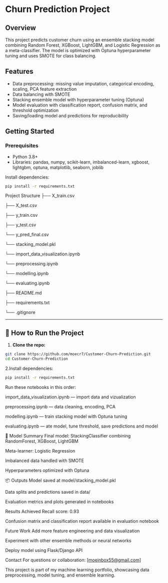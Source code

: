 # Churn Prediction Project

## Overview
This project predicts customer churn using an ensemble stacking model combining Random Forest, XGBoost, LightGBM, and Logistic Regression as a meta-classifier. The model is optimized with Optuna hyperparameter tuning and uses SMOTE for class balancing.

## Features
- Data preprocessing: missing value imputation, categorical encoding, scaling, PCA feature extraction
- Data balancing with SMOTE
- Stacking ensemble model with hyperparameter tuning (Optuna)
- Model evaluation with classification report, confusion matrix, and threshold optimization
- Saving/loading model and predictions for reproducibility

## Getting Started

### Prerequisites
- Python 3.8+
- Libraries: pandas, numpy, scikit-learn, imbalanced-learn, xgboost, lightgbm, optuna, matplotlib, seaborn, joblib

Install dependencies:
```bash
pip install -r requirements.txt
```
Project Structure
├── X_train.csv

├── X_test.csv

├── y_train.csv

├── y_test.csv

└── y_pred_final.csv

└── stacking_model.pkl

└── import_data_visualization.ipynb

└── preprocessing.ipynb

└── modelling.ipynb

└── evaluating.ipynb

├── README.md

├── requirements.txt

└── .gitignore

---

## 🚀 How to Run the Project

1. **Clone the repo:**

```bash
git clone https://github.com/moecr7/Customer-Churn-Prediction.git
cd Customer-Churn-Prediction
```
2.Install dependencies:

```bash
pip install -r requirements.txt
```


Run these notebooks in this order:

import_data_visualization.ipynb — import data and vizualization

preprocessing.ipynb — data cleaning, encoding, PCA

modelling.ipynb — train stacking model with Optuna tuning

evaluating.ipynb — ate model, tune threshold, save predictions and model

🧠 Model Summary
Final model: StackingClassifier combining RandomForest, XGBoost, LightGBM

Meta-learner: Logistic Regression

Imbalanced data handled with SMOTE

Hyperparameters optimized with Optuna

📦 Outputs
Model saved at model/stacking_model.pkl

Data splits and predictions saved in data/

Evaluation metrics and plots generated in notebooks



Results
Achieved Recall score: 0.93

Confusion matrix and classification report available in evaluation notebook

Future Work
Add more feature engineering and data visualization

Experiment with other ensemble methods or neural networks

Deploy model using Flask/Django API

Contact
For questions or collaboration: [moeinbox55@gmail.com]

This project is part of my machine learning portfolio, showcasing data preprocessing, model tuning, and ensemble learning.
